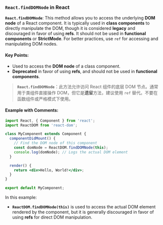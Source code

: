 ### `React.findDOMNode` in React

**`React.findDOMNode`**: This method allows you to access the underlying **DOM node** of a React component. It is typically used in **class components** to directly manipulate the DOM, though it is considered **legacy** and discouraged in favor of using **refs**. It should not be used in **functional components** or **StrictMode**. For better practices, use `ref` for accessing and manipulating DOM nodes.

#### Key Points:
- Used to access the **DOM node** of a class component.
- **Deprecated** in favor of using **refs**, and should not be used in **functional components**.

> **`React.findDOMNode`**：此方法允许访问 React 组件的底层 DOM 节点。通常用于类组件直接操作 DOM，但它是**遗留**方法，建议使用 `ref` 替代。不要在函数组件或严格模式下使用。

#### Example with Comments:

```jsx
import React, { Component } from 'react';
import ReactDOM from 'react-dom';

class MyComponent extends Component {
  componentDidMount() {
    // Find the DOM node of this component
    const domNode = ReactDOM.findDOMNode(this);
    console.log(domNode); // Logs the actual DOM element
  }

  render() {
    return <div>Hello, World!</div>;
  }
}

export default MyComponent;
```

In this example:
- **`ReactDOM.findDOMNode(this)`** is used to access the actual DOM element rendered by the component, but it is generally discouraged in favor of using **refs** for direct DOM manipulation.